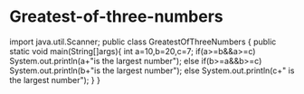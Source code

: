 # Greatest-of-three-numbers
import java.util.Scanner;
public class GreatestOfThreeNumbers {
    public static void main(String[]args){
        int a=10,b=20,c=7;
        if(a>=b&&a>=c)
            System.out.println(a+"is the largest number");
        else if(b>=a&&b>=c)
            System.out.println(b+"is the largest number");
        else
            System.out.println(c+" is the largest number");
    }
}
